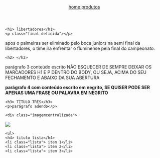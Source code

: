 <!DOCTYPE html>
<html lang="pt-br">
<head>
    <meta charset="UTF-8">
    <meta http-equiv="X-UA-Compatible" content="IE=edge">
    <meta name="viewport" content="width=device-width, initial-scale=1.0">
    <title>futebol pelo mundo</title>
</head>

<body> 
    <header>
        <nav>
<a href="index.html"> home </a>
<a href="produtos.html"> produtos </a>
        <a https://youtu.be/K5NHgZqNKtc aquecimento selecao brasileira </a>
        </nav>
    </header>
    
    <h1> libertadores</h1>
    <p class="final definida"></p>
<p class="brilho"> apos o palmeiras ser eliminado pelo boca juniors na semi final da libertadores, o time ira enfrentar o fluminense pela final do campeonato.</p>
    
    <h2> </h2>
<p> parágrafo 3 conteúdo escrito NÃO ESQUECER DE SEMPRE DEIXAR OS MARCADORES H1 E P DENTRO DO BODY, OU SEJA, ACIMA DO SEU FECHAMENTO E ABAIXO DA SUA ABERTURA </p>
<p> <strong> parágrafo 4 com conteúdo escrito em negrito, SE QUISER PODE SER APENAS UMA FRASE OU PALAVRA EM NEGRITO </strong> </p>
    
    <h3> TÍTULO TRÊS</h3>
    <p>parágrafo adendo</p>
    
    <div class="imagemcentralizada">
<img class="imagem1" src="abertura.webp">
    </div>

    <ul>
    <h4> titulo lista</h4>
    <li class="lista"> item 1</li>
    <li class="lista"> item 2</li>
    <li class="lista"> item 3</li>
</ul>

</body>
</html>
